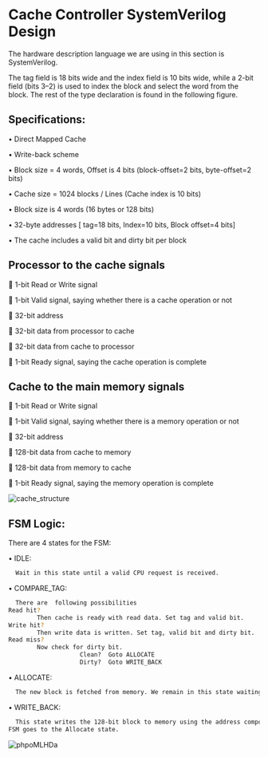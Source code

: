 
# Cache Controller SystemVerilog Design 

The hardware description language we are using in this section is SystemVerilog.
 
 The tag field is 18 bits wide and the index field is 10 bits wide, while a 2-bit field (bits 3–2) is used to index the block and
select the word from the block. The rest of the type declaration is found in the following figure.


## Specifications:
•	Direct Mapped Cache

•	Write-back scheme

•	Block size = 4 words,  Offset is 4 bits  (block-offset=2 bits, byte-offset=2 bits)

•	Cache size = 1024 blocks / Lines (Cache index is 10 bits)

•	Block size is 4 words (16 bytes or 128 bits)

•	32-byte addresses [ tag=18 bits,  Index=10 bits, Block offset=4 bits]

•	The cache includes a valid bit and dirty bit per block

## Processor to the cache signals 
	1-bit Read or Write signal

	1-bit Valid signal, saying whether there is a cache operation or not

	32-bit address

	32-bit data from processor to cache

	32-bit data from cache to processor

	1-bit Ready signal, saying the cache operation is complete

## Cache to the main memory signals 
	1-bit Read or Write signal

	1-bit Valid signal, saying whether there is a memory operation or not

	32-bit address

	128-bit data from cache to memory

	128-bit data from memory to cache

	1-bit Ready signal, saying the memory operation is complete

![cache_structure](https://user-images.githubusercontent.com/105862227/169352909-12ac2c86-3815-4c48-a42b-6fb282712a45.png)

## FSM Logic:

There are 4 states for the FSM:

•	IDLE: 

```bash
  Wait in this state until a valid CPU request is received.
```

•	COMPARE_TAG: 

```bash
  There are  following possibilities
Read hit?	
        Then cache is ready with read data. Set tag and valid bit.
Write hit? 	
        Then write data is written. Set tag, valid bit and dirty bit.
Read miss?      
        Now check for dirty bit.
                    Clean? 	Goto ALLOCATE
                    Dirty? 	Goto WRITE_BACK

```

•	ALLOCATE:  

```bash
  The new block is fetched from memory. We remain in this state waiting for the Ready signal from memory. When the memory read is complete, the FSM goes to the Compare Tag state. Although we could have gone to a new state to complete the operation instead of reusing the Compare Tag state, there is a good deal of overlap, including the update of the appropriate word in the block if the access was a write.
```

•	WRITE_BACK: 

```bash
  This state writes the 128-bit block to memory using the address composed from the tag and cache index. We remain in this state waiting for the Ready signal from memory. When the memory write is complete, the FSM goes to the Allocate state.
FSM goes to the Allocate state.

```
![phpoMLHDa](https://user-images.githubusercontent.com/105862227/169352622-b0c9ccbb-5cc5-489d-95ef-611379397ea2.png)
